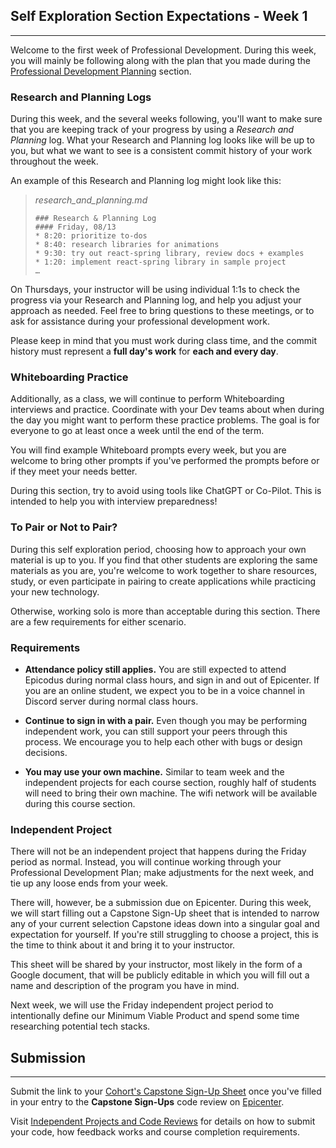 ## Self Exploration Section Expectations - Week 1
---
Welcome to the first week of Professional Development. During this week, you will mainly be following along with the plan that you made during the [Professional Development Planning](https://full-time.learnhowtoprogram.com/capstone/capstone-week-1/professional-development---planning) section.


### Research and Planning Logs


During this week, and the several weeks following, you'll want to make sure that you are keeping track of your progress by using a *Research and Planning* log. What your Research and Planning log looks like will be up to you, but what we want to see is a consistent commit history of your work throughout the week.


An example of this Research and Planning log might look like this:


>*research_and_planning.md*
>
>```
>### Research & Planning Log
>#### Friday, 08/13
>* 8:20: prioritize to-dos
>* 8:40: research libraries for animations
>* 9:30: try out react-spring library, review docs + examples
>* 1:20: implement react-spring library in sample project
>…
>```


On Thursdays, your instructor will be using individual 1:1s to check the progress via your Research and Planning log, and help you adjust your approach as needed. Feel free to bring questions to these meetings, or to ask for assistance during your professional development work.
 
Please keep in mind that you must work during class time, and the commit history must represent a **full day's work** for **each and every day**.


### Whiteboarding Practice


Additionally, as a class, we will continue to perform Whiteboarding interviews and practice. Coordinate with your Dev teams about when during the day you might want to perform these practice problems. The goal is for everyone to go at least once a week until the end of the term.


You will find example Whiteboard prompts every week, but you are welcome to bring other prompts if you've performed the prompts before or if they meet your needs better.


During this section, try to avoid using tools like ChatGPT or Co-Pilot. This is intended to help you with interview preparedness!


### To Pair or Not to Pair?


During this self exploration period, choosing how to approach your own material is up to you. If you find that other students are exploring the same materials as you are, you're welcome to work together to share resources, study, or even participate in pairing to create applications while practicing your new technology.


Otherwise, working solo is more than acceptable during this section. There are a few requirements for either scenario.


### Requirements


* **Attendance policy still applies.** You are still expected to attend Epicodus during normal class hours, and sign in and out of Epicenter. If you are an online student, we expect you to be in a voice channel in Discord server during normal class hours.


* **Continue to sign in with a pair.** Even though you may be performing independent work, you can still support your peers through this process. We encourage you to help each other with bugs or design decisions.


* **You may use your own machine.** Similar to team week and the independent projects for each course section, roughly half of  students will need to bring their own machine. The wifi network will be available during this course section.


### Independent Project


There will not be an independent project that happens during the Friday period as normal. Instead, you will continue working through your Professional Development Plan; make adjustments for the next week, and tie up any loose ends from your week.


There will, however, be a submission due on Epicenter. During this week, we will start filling out a Capstone Sign-Up sheet that is intended to narrow any of your current selection Capstone ideas down into a singular goal and expectation for yourself. If you're still struggling to choose a project, this is the time to think about it and bring it to your instructor.


This sheet will be shared by your instructor, most likely in the form of a Google document, that will be publicly editable in which you will fill out a name and description of the program you have in mind.


Next week, we will use the Friday independent project period to intentionally define our Minimum Viable Product and spend some time researching potential tech stacks.


## Submission
---


Submit the link to your [Cohort's Capstone Sign-Up Sheet](https://docs.google.com/spreadsheets/d/12bYJwwhD-w-DBocdE0Fg4hQy8zMvYuK5mr8C7dk8-TU/edit#gid=0) once you've filled in your entry to the **Capstone Sign-Ups**  code review on [Epicenter](https://epicenter.epicodus.com/).


Visit [Independent Projects and Code Reviews](/pre-work/getting-started-at-epicodus/independent-projects-and-code-reviews) for details on how to submit your code, how feedback works and course completion requirements.